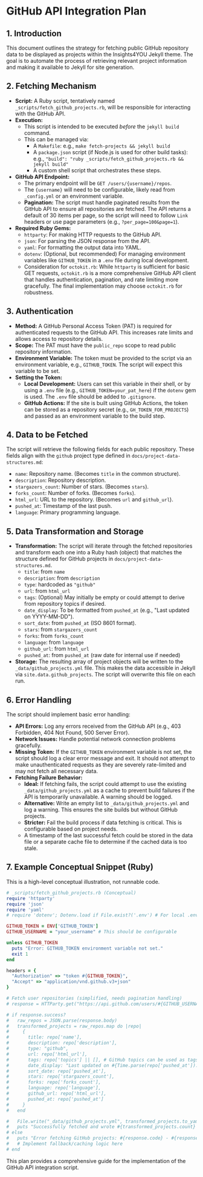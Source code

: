 # GitHub API Integration Plan

## 1. Introduction

This document outlines the strategy for fetching public GitHub repository data to be displayed as projects within the Insights4YOU Jekyll theme. The goal is to automate the process of retrieving relevant project information and making it available to Jekyll for site generation.

## 2. Fetching Mechanism

*   **Script:** A Ruby script, tentatively named `_scripts/fetch_github_projects.rb`, will be responsible for interacting with the GitHub API.
*   **Execution:**
    *   This script is intended to be executed *before* the `jekyll build` command.
    *   This can be managed via:
        *   A `Makefile`: e.g., `make fetch-projects && jekyll build`
        *   A `package.json` script (if Node.js is used for other build tasks): e.g., `"build": "ruby _scripts/fetch_github_projects.rb && jekyll build"`
        *   A custom shell script that orchestrates these steps.
*   **GitHub API Endpoint:**
    *   The primary endpoint will be `GET /users/{username}/repos`.
    *   The `{username}` will need to be configurable, likely read from `_config.yml` or an environment variable.
    *   **Pagination:** The script must handle paginated results from the GitHub API to ensure all repositories are fetched. The API returns a default of 30 items per page, so the script will need to follow `Link` headers or use page parameters (e.g., `?per_page=100&page=1`).
*   **Required Ruby Gems:**
    *   `httparty`: For making HTTP requests to the GitHub API.
    *   `json`: For parsing the JSON response from the API.
    *   `yaml`: For formatting the output data into YAML.
    *   `dotenv`: (Optional, but recommended) For managing environment variables like `GITHUB_TOKEN` in a `.env` file during local development.
    *   Consideration for `octokit.rb`: While `httparty` is sufficient for basic GET requests, `octokit.rb` is a more comprehensive GitHub API client that handles authentication, pagination, and rate limiting more gracefully. The final implementation may choose `octokit.rb` for robustness.

## 3. Authentication

*   **Method:** A GitHub Personal Access Token (PAT) is required for authenticated requests to the GitHub API. This increases rate limits and allows access to repository details.
*   **Scope:** The PAT must have the `public_repo` scope to read public repository information.
*   **Environment Variable:** The token must be provided to the script via an environment variable, e.g., `GITHUB_TOKEN`. The script will expect this variable to be set.
*   **Setting the Token:**
    *   **Local Development:** Users can set this variable in their shell, or by using a `.env` file (e.g., `GITHUB_TOKEN=your_pat_here`) if the `dotenv` gem is used. The `.env` file should be added to `.gitignore`.
    *   **GitHub Actions:** If the site is built using GitHub Actions, the token can be stored as a repository secret (e.g., `GH_TOKEN_FOR_PROJECTS`) and passed as an environment variable to the build step.

## 4. Data to be Fetched

The script will retrieve the following fields for each public repository. These fields align with the `github` project type defined in `docs/project-data-structures.md`:

*   `name`: Repository name. (Becomes `title` in the common structure).
*   `description`: Repository description.
*   `stargazers_count`: Number of stars. (Becomes `stars`).
*   `forks_count`: Number of forks. (Becomes `forks`).
*   `html_url`: URL to the repository. (Becomes `url` and `github_url`).
*   `pushed_at`: Timestamp of the last push.
*   `language`: Primary programming language.

## 5. Data Transformation and Storage

*   **Transformation:** The script will iterate through the fetched repositories and transform each one into a Ruby hash (object) that matches the structure defined for GitHub projects in `docs/project-data-structures.md`.
    *   `title`: from `name`
    *   `description`: from `description`
    *   `type`: hardcoded as `"github"`
    *   `url`: from `html_url`
    *   `tags`: (Optional) May initially be empty or could attempt to derive from repository topics if desired.
    *   `date_display`: To be formatted from `pushed_at` (e.g., "Last updated on YYYY-MM-DD").
    *   `sort_date`: from `pushed_at` (ISO 8601 format).
    *   `stars`: from `stargazers_count`
    *   `forks`: from `forks_count`
    *   `language`: from `language`
    *   `github_url`: from `html_url`
    *   `pushed_at`: from `pushed_at` (raw date for internal use if needed)
*   **Storage:** The resulting array of project objects will be written to the `_data/github_projects.yml` file. This makes the data accessible in Jekyll via `site.data.github_projects`. The script will overwrite this file on each run.

## 6. Error Handling

The script should implement basic error handling:

*   **API Errors:** Log any errors received from the GitHub API (e.g., 403 Forbidden, 404 Not Found, 500 Server Error).
*   **Network Issues:** Handle potential network connection problems gracefully.
*   **Missing Token:** If the `GITHUB_TOKEN` environment variable is not set, the script should log a clear error message and exit. It should not attempt to make unauthenticated requests as they are severely rate-limited and may not fetch all necessary data.
*   **Fetching Failure Behavior:**
    *   **Ideal:** If fetching fails, the script could attempt to use the existing `_data/github_projects.yml` as a cache to prevent build failures if the API is temporarily unavailable. A warning should be logged.
    *   **Alternative:** Write an empty list to `_data/github_projects.yml` and log a warning. This ensures the site builds but without GitHub projects.
    *   **Stricter:** Fail the build process if data fetching is critical. This is configurable based on project needs.
    *   A timestamp of the last successful fetch could be stored in the data file or a separate cache file to determine if the cached data is too stale.

## 7. Example Conceptual Snippet (Ruby)

This is a high-level conceptual illustration, not runnable code.

```ruby
# _scripts/fetch_github_projects.rb (Conceptual)
require 'httparty'
require 'json'
require 'yaml'
# require 'dotenv'; Dotenv.load if File.exist?('.env') # For local .env loading

GITHUB_TOKEN = ENV['GITHUB_TOKEN']
GITHUB_USERNAME = "your_username" # This should be configurable

unless GITHUB_TOKEN
  puts "Error: GITHUB_TOKEN environment variable not set."
  exit 1
end

headers = {
  "Authorization" => "token #{GITHUB_TOKEN}",
  "Accept" => "application/vnd.github.v3+json"
}

# Fetch user repositories (simplified, needs pagination handling)
# response = HTTParty.get("https://api.github.com/users/#{GITHUB_USERNAME}/repos?sort=pushed&per_page=100", headers: headers)

# if response.success?
#   raw_repos = JSON.parse(response.body)
#   transformed_projects = raw_repos.map do |repo|
#     {
#       title: repo['name'],
#       description: repo['description'],
#       type: "github",
#       url: repo['html_url'],
#       tags: repo['topics'] || [], # GitHub topics can be used as tags
#       date_display: "Last updated on #{Time.parse(repo['pushed_at']).strftime('%Y-%m-%d')}",
#       sort_date: repo['pushed_at'],
#       stars: repo['stargazers_count'],
#       forks: repo['forks_count'],
#       language: repo['language'],
#       github_url: repo['html_url'],
#       pushed_at: repo['pushed_at']
#     }
#   end

#   File.write("_data/github_projects.yml", transformed_projects.to_yaml)
#   puts "Successfully fetched and wrote #{transformed_projects.count} GitHub projects."
# else
#   puts "Error fetching GitHub projects: #{response.code} - #{response.message}"
#   # Implement fallback/caching logic here
# end
```

This plan provides a comprehensive guide for the implementation of the GitHub API integration script.

